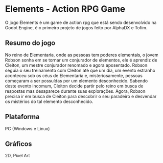 # Elements - Action RPG Game

O jogo Elements é um game de action rpg que está sendo desenvolvido na Godot Engine, é o primeiro projeto de jogos feito por AlphaDX e Tofim.

## Resumo do jogo
No reino de Elementaria, onde as pessoas tem poderes elementais, o jovem Robson sonha em se tornar um conjurador de elementos, ele é aprendiz de Cleiton, um mestre conjurador renomado e agora aposentado.
Robson seguia o seu treinamento com Cleiton até que um dia, um evento estranho aconteceu sob os céus de Elementaria e, misteriosamente, pessoas começaram a ser possuídas por um elemento desconhecido. Sabendo deste evento incomum, Cleiton decide partir pelo reino em busca de respostas mas desaparece durante suas explorações.
Agora, Robson precisa ir em busca de Cleiton para descobrir o seu paradeiro e desvendar os mistérios do tal elemento desconhecido.

## Plataforma
PC (Windows e Linux)

## Gráficos
2D, Pixel Art
